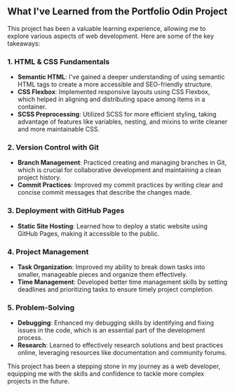 ## What I've Learned from the Portfolio Odin Project

This project has been a valuable learning experience, allowing me to explore various aspects of web development. Here are some of the key takeaways:

### 1. HTML & CSS Fundamentals
- **Semantic HTML**: I've gained a deeper understanding of using semantic HTML tags to create a more accessible and SEO-friendly structure.
- **CSS Flexbox**: Implemented responsive layouts using CSS Flexbox, which helped in aligning and distributing space among items in a container.
- **SCSS Preprocessing**: Utilized SCSS for more efficient styling, taking advantage of features like variables, nesting, and mixins to write cleaner and more maintainable CSS.

### 2. Version Control with Git
- **Branch Management**: Practiced creating and managing branches in Git, which is crucial for collaborative development and maintaining a clean project history.
- **Commit Practices**: Improved my commit practices by writing clear and concise commit messages that describe the changes made.

### 3. Deployment with GitHub Pages
- **Static Site Hosting**: Learned how to deploy a static website using GitHub Pages, making it accessible to the public.

### 4. Project Management
- **Task Organization**: Improved my ability to break down tasks into smaller, manageable pieces and organize them effectively.
- **Time Management**: Developed better time management skills by setting deadlines and prioritizing tasks to ensure timely project completion.

### 5. Problem-Solving
- **Debugging**: Enhanced my debugging skills by identifying and fixing issues in the code, which is an essential part of the development process.
- **Research**: Learned to effectively research solutions and best practices online, leveraging resources like documentation and community forums.

This project has been a stepping stone in my journey as a web developer, equipping me with the skills and confidence to tackle more complex projects in the future.
